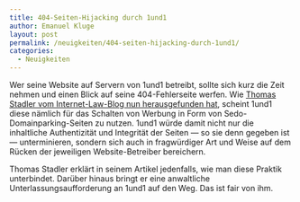 ```yaml
---
title: 404-Seiten-Hijacking durch 1und1
author: Emanuel Kluge
layout: post
permalink: /neuigkeiten/404-seiten-hijacking-durch-1und1/
categories:
  - Neuigkeiten
---
```


Wer seine Website auf Servern von 1und1 betreibt, sollte sich kurz die Zeit nehmen und einen Blick auf seine 404-Fehlerseite werfen. Wie [Thomas Stadler vom Internet-Law-Blog nun herausgefunden hat][law], scheint 1und1 diese nämlich für das Schalten von Werbung in Form von Sedo-Domainparking-Seiten zu nutzen. 1und1 würde damit nicht nur die inhaltliche Authentizität und Integrität der Seiten &mdash; so sie denn gegeben ist &mdash; unterminieren, sondern sich auch in fragwürdiger Art und Weise auf dem Rücken der jeweiligen Website-Betreiber bereichern.

Thomas Stadler erklärt in seinem Artikel jedenfalls, wie man diese Praktik unterbindet. Darüber hinaus bringt er eine anwaltliche Unterlassungsaufforderung an 1und1 auf den Weg. Das ist fair von ihm.

[law]: http://www.internet-law.de/2011/09/das-unseriose-geschaftsgebaren-der-11-internet-ag.html
